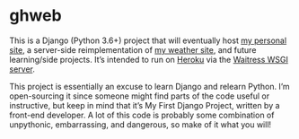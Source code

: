 # ghweb

This is a Django (Python 3.6+) project that will eventually host [my personal site](https://grant.heaslip.me), a server-side reimplementation of [my weather site](http://weather.grant.heaslip.me/), and future learning/side projects. It’s intended to run on [Heroku](https://www.heroku.com) via the [Waitress WSGI server](http://docs.pylonsproject.org/projects/waitress/en/latest/).

This project is essentially an excuse to learn Django and relearn Python. I’m open-sourcing it since someone might find parts of the code useful or instructive, but keep in mind that it’s My First Django Project, written by a front-end developer. A lot of this code is probably some combination of unpythonic, embarrassing, and dangerous, so make of it what you will!
